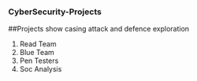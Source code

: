### CyberSecurity-Projects

##Projects show casing attack and defence exploration

1. Read Team
2. Blue Team
3. Pen Testers
4. Soc Analysis
